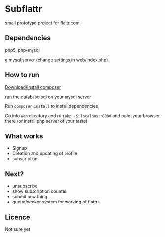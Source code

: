 Subflattr
=========

small prototype project for flattr.com

Dependencies
------------

php5, php-mysql

a mysql server (change settings in web/index.php)

How to run
----------

[Download/Install composer](http://getcomposer.org)

run the database.sql on your mysql server

Run `composer install` to install dependencies

Go into `web` directory and run `php -S localhost:8080` and point your browser there (or install php server of your taste)

What works
----------
* Signup
* Creation and updating of profile
* subscription


Next?
-----
* unsubscribe
* show subscription counter
* submit new thing
* queue/worker system for working of flattrs



Licence
-------

Not sure yet
